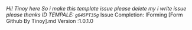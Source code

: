 _Hi! Tinoy here So i make this template issue please delete my i write issue please thanks ID TEMPALE: `g645PT35g`_
Issue Completion: IForming [Form Github By Tinoy].md
Version :1.0.1.0
